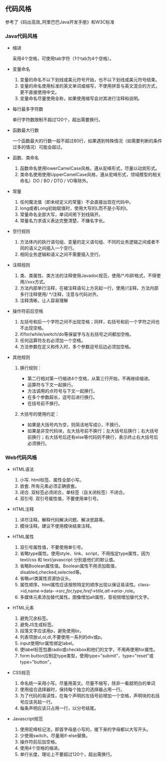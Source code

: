 ## 代码风格

参考了《码出高效_阿里巴巴Java开发手册》和W3C标准

### Java代码风格
- 缩进  

  采用4个空格，可使用tab字符（1个tab为4个空格）。
- 变量命名
  
    1. 变量的命名不以下划线或美元符号开始，也不以下划线或美元符号结束。      
    2. 变量的命名使用标准的英文单词或缩写，不使用拼音与英文混合的方式，更不直接使用中文。    
    3. 变量命名尽量使用全称，如果使用缩写会对其进行注释和说明。
- 每行最多字符数

  单行字符数限制不超过120个，超出需要换行。 
- 函数最大行数

	一个函数最大的行数一般不超过80行，如果遇到特殊情况（如需要判断的条件过多的情况）可能会超过。  
- 函数、类命名

    1. 函数命名使用lowerCamelCase风格，遵从驼峰形式，尽量以动宾形式。  
    2. 类命名使用使用UpperCamelCase风格，遵从驼峰形式，领域模型的相关命名）DO / BO / DTO / VO等除外。
- 常量

    1. 任何魔法值（即未经定义的常量）不会直接出现在代码中。  
    2. long或者Long初始赋值时，使用大写的L而不是小写的l。  
    3. 常量命名全部大写，单词间用下划线隔开。  
    4. 常量名力求语义表达完整清楚，不嫌名字长。
- 空行规则

    1. 方法体内的执行语句组、变量的定义语句组、不同的业务逻辑之间或者不同的语义之间插入一个空行。  
    2. 相同业务逻辑和语义之间不需要插入空行。
- 注释规则

    1. 类、类属性、类方法的注释使用Javadoc规范，使用/**内容*/格式，不得使用//xxx方式。
    2. 方法内部单行注释，在被注释语句上方另起一行，使用//注释。方法内部多行注释使用/ */注释，注意与代码对齐。
	3. 注释清晰，让人容易理解
- 操作符前后空格

    1. 左括号和后一个字符之间不出现空格；同样，右括号和前一个字符之间也不出现空格。  
    2. if/for/while/switch/do等保留字与左右括号之间都加空格。
    3. 任何运算符左右必须加一个空格。
    4. 方法参数在定义和传入时，多个参数逗号后边必须加空格。
- 其他规则

    1. 换行规则：
		* 第二行相对第一行缩进4个空格，从第三行开始，不再继续缩进。
		* 运算符与下文一起换行。
		* 方法调用的点符号与下文一起换行。
		* 在多个参数超长，逗号后进行换行。
		* 在括号前不换行。

    2. 大括号的使用约定：
		* 如果是大括号内为空，则简洁地写成{}，不换行。
		* 如果是非空代码块，左大括号前不换行；左大括号后换行；右大括号前换行；右大括号后还有else等代码则不换行，表示终止右大括号后必须换行。

### Web代码风格
- HTML语法
	1. 小写. html标签、属性全部小写。
	2. 嵌套. 所有元素必须正确嵌套。
	3. 闭合. 双标签必须闭合，单标签（自关闭标签）不闭合。
	4. 双引号. 双引号属性值，不要使用单引号。
	
- HTML注释
	1. 详尽注释。解释代码解决问题、解决思路等。
	2. 模块注释。建议不使用模块结束注释。
	
- HTML属性
	1. 双引号属性值，不要使用单引号。
	2. 省略type属性。使用style、link、script，不用指定type属性，因为 text/css 和 text/javascript 分别是他们的默认值。
	3. 省略Boolean属性值。Boolean属性不用添加取值，disabled,checked,selected等。
	4. 省略url类属性资源协议头。
	5. 属性顺序。html属性应该按照特定的顺序出现以保证易读性。class->id,name->data-*->src,for,type,href->title,alt->aria-*,role。
	6. 多媒体元素添加替代属性。图像增加alt属性，音视频增加替代文字。

- HTML元素
	1. 避免冗余标签。
	2. 避免JS生成标签。
	3. 段落文字应该用p，避免使用br。
	4. 列表项放ul,ol,dl,不要使用一系列的div或p。
	5. input使用for属性绑定label。
	6. 使label标签包裹radio或checkbox和他们的文字，不用再使用for属性。
	7. form button应制定type类型，使用type="submit"、type="reset"或type="button"。

- CSS规范
	1. 命名统一采用小写。尽量用英文。尽量不缩写，除非一看就明白的单词
	2. 使用组合选择器时，保持每个独立的选择器占用一行。
	3. 为了代码的易读性，在每个声明的左括号前增加一个空格，声明块的右括号应该另起一行。
	4. 每条声明应该只占用一行，以分号结尾。
- Javascript规范

	1. 使用驼峰标记法，即首字母是小写的，接下来的字母都以大写开头。
	2. 少使用switch，尽量用if-else替换。
	3. 操作符前后加空格。
	4. 使用4个空格的缩进。
	5. 单行长度，理论上不要超过120个，超出需换行。
